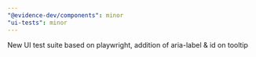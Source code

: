 ```yaml
---
"@evidence-dev/components": minor
"ui-tests": minor
---
```


New UI test suite based on playwright, addition of aria-label & id on tooltip
